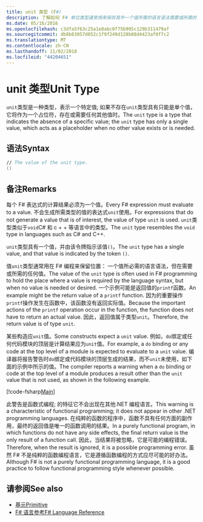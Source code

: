 ```yaml
---
title: unit 类型 (F#)
description: 了解如何 F# 单位类型通常用来保存其中一个值所需的语言语法需要或所需的任何值时的位置。
ms.date: 05/16/2016
ms.openlocfilehash: c3dfa5f63c25a1e8abc0f75b905c129b311479af
ms.sourcegitcommit: db8b83057d052c1f9f249d128b08d4423af0f7c2
ms.translationtype: MT
ms.contentlocale: zh-CN
ms.lasthandoff: 11/02/2018
ms.locfileid: "44204651"
---
```

# <a name="unit-type"></a><span data-ttu-id="c23d0-103">unit 类型</span><span class="sxs-lookup"><span data-stu-id="c23d0-103">Unit Type</span></span>

<span data-ttu-id="c23d0-104">`unit`类型是一种类型，表示一个特定值; 如果不存在`unit`类型具有只能是单个值，它将作为一个占位符，存在或需要任何其他值时。</span><span class="sxs-lookup"><span data-stu-id="c23d0-104">The `unit` type is a type that indicates the absence of a specific value; the `unit` type has only a single value, which acts as a placeholder when no other value exists or is needed.</span></span>

## <a name="syntax"></a><span data-ttu-id="c23d0-105">语法</span><span class="sxs-lookup"><span data-stu-id="c23d0-105">Syntax</span></span>

```fsharp
// The value of the unit type.
()
```

## <a name="remarks"></a><span data-ttu-id="c23d0-106">备注</span><span class="sxs-lookup"><span data-stu-id="c23d0-106">Remarks</span></span>

<span data-ttu-id="c23d0-107">每个 F# 表达式的计算结果必须为一个值。</span><span class="sxs-lookup"><span data-stu-id="c23d0-107">Every F# expression must evaluate to a value.</span></span> <span data-ttu-id="c23d0-108">不会生成所需类型的值的表达式`unit`使用。</span><span class="sxs-lookup"><span data-stu-id="c23d0-108">For expressions that do not generate a value that is of interest, the value of type `unit` is used.</span></span> <span data-ttu-id="c23d0-109">`unit`类型类似于`void`C# 和 c + + 等语言中的类型。</span><span class="sxs-lookup"><span data-stu-id="c23d0-109">The `unit` type resembles the `void` type in languages such as C# and C++.</span></span>

<span data-ttu-id="c23d0-110">`unit`类型具有一个值，并由该令牌指示该值`()`。</span><span class="sxs-lookup"><span data-stu-id="c23d0-110">The `unit` type has a single value, and that value is indicated by the token `()`.</span></span>

<span data-ttu-id="c23d0-111">值`unit`类型通常用在 F# 编程来保留位置： 一个值所必需的语言语法，但在需要或所需的任何值。</span><span class="sxs-lookup"><span data-stu-id="c23d0-111">The value of the `unit` type is often used in F# programming to hold the place where a value is required by the language syntax, but when no value is needed or desired.</span></span> <span data-ttu-id="c23d0-112">一个示例可能是返回值的`printf`函数。</span><span class="sxs-lookup"><span data-stu-id="c23d0-112">An example might be the return value of a `printf` function.</span></span> <span data-ttu-id="c23d0-113">因为的重要操作`printf`操作发生在函数中，该函数没有返回实际值。</span><span class="sxs-lookup"><span data-stu-id="c23d0-113">Because the important actions of the `printf` operation occur in the function, the function does not have to return an actual value.</span></span> <span data-ttu-id="c23d0-114">因此，返回值属于类型`unit`。</span><span class="sxs-lookup"><span data-stu-id="c23d0-114">Therefore, the return value is of type `unit`.</span></span>

<span data-ttu-id="c23d0-115">某些构造应`unit`值。</span><span class="sxs-lookup"><span data-stu-id="c23d0-115">Some constructs expect a `unit` value.</span></span> <span data-ttu-id="c23d0-116">例如，`do`绑定或任何代码模块的顶层是计算结果应为`unit`值。</span><span class="sxs-lookup"><span data-stu-id="c23d0-116">For example, a `do` binding or any code at the top level of a module is expected to evaluate to a `unit` value.</span></span> <span data-ttu-id="c23d0-117">编译器将报告警告时`do`绑定或代码模块的顶层生成的结果，而不`unit`未使用，如下面的示例中所示的值。</span><span class="sxs-lookup"><span data-stu-id="c23d0-117">The compiler reports a warning when a `do` binding or code at the top level of a module produces a result other than the `unit` value that is not used, as shown in the following example.</span></span>

[!code-fsharp[Main](../../../samples/snippets/fsharp/lang-ref-1/snippet901.fs)]

<span data-ttu-id="c23d0-118">此警告是函数式编程; 的特征它不会出现在其他.NET 编程语言。</span><span class="sxs-lookup"><span data-stu-id="c23d0-118">This warning is a characteristic of functional programming; it does not appear in other .NET programming languages.</span></span> <span data-ttu-id="c23d0-119">在纯粹的函数的程序中，函数不具有任何方面的副作用，最终的返回值是唯一的函数调用的结果。</span><span class="sxs-lookup"><span data-stu-id="c23d0-119">In a purely functional program, in which functions do not have any side effects, the final return value is the only result of a function call.</span></span> <span data-ttu-id="c23d0-120">因此，当结果将被忽略，它是可能的编程错误。</span><span class="sxs-lookup"><span data-stu-id="c23d0-120">Therefore, when the result is ignored, it is a possible programming error.</span></span> <span data-ttu-id="c23d0-121">虽然 F# 不是纯粹的函数编程语言，它是遵循函数编程的方式应尽可能的好办法。</span><span class="sxs-lookup"><span data-stu-id="c23d0-121">Although F# is not a purely functional programming language, it is a good practice to follow functional programming style whenever possible.</span></span>

## <a name="see-also"></a><span data-ttu-id="c23d0-122">请参阅</span><span class="sxs-lookup"><span data-stu-id="c23d0-122">See also</span></span>

- [<span data-ttu-id="c23d0-123">基元</span><span class="sxs-lookup"><span data-stu-id="c23d0-123">Primitive</span></span>](primitive-types.md)
- [<span data-ttu-id="c23d0-124">F# 语言参考</span><span class="sxs-lookup"><span data-stu-id="c23d0-124">F# Language Reference</span></span>](index.md)
